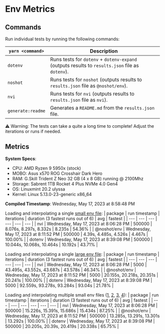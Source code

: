 # Env Metrics

## Commands

Run individual tests by running the following commands:

| `yarn <command>` | Description                                                                                     |
| ---------------- | ----------------------------------------------------------------------------------------------- |
| `dotenv`         | Runs tests for `dotenv` + `dotenv-expand` (outputs results to `results.json` file as `dotenv`). |
| `noshot`         | Runs tests for `noshot` (outputs results to `results.json` file as `@noshot/env`).              |
| `nvi`            | Runs tests for `nvi` (outputs results to `results.json` file as `nvi`).                         |
| `generate:readme`| Generates a `README.md` from the `results.json` file.                                           |

⚠️ Warning: The tests can take a quite a long time to complete! Adjust the iterations or runs if needed.


## Metrics

**System Specs**:

- CPU: AMD Ryzen 9 5950x (stock)
- MOBO: Asus x570 ROG Crosshair Dark Hero
- RAM: G.Skill Trident Z Neo 32 GB (4 x 8 GB) running @ 2100Mhz
- Storage: Sabrent 1TB Rocket 4 Plus NVMe 4.0 Gen4
- OS: Linuxmint 20.2 ulyssa
- Kernel: Linux 5.13.0-23-generic x86_64

**Compiled Timestamp**: Wednesday, May 17, 2023 at 8:58:48 PM

Loading and interpolating a single [small env file](https://github.com/mattcarlotta/nvi/blob/main/benchmarks/.env):
| package | run timestamp | iterations | duration (3 fastest runs out of 6) | avg | fastest |
| --- | --- | --- | --- | --- | --- |
| nvi | Wednesday, May 17, 2023 at 8:06:28 PM | 500000 | 8.076s, 8.297s, 8.332s | 8.235s | 54.36% |
| @noshot/env | Wednesday, May 17, 2023 at 8:11:52 PM | 500000 | 4.39s, 4.485s, 4.526s | 4.467s | 100.00% |
| dotenv | Wednesday, May 17, 2023 at 8:39:08 PM | 500000 | 10.044s, 10.068s, 10.464s | 10.192s | 43.71% |

Loading and interpolating a single [large env file](https://github.com/mattcarlotta/nvi/blob/main/benchmarks/.env.interp):
| package | run timestamp | iterations | duration (3 fastest runs out of 6) | avg | fastest |
| --- | --- | --- | --- | --- | --- |
| nvi | Wednesday, May 17, 2023 at 8:06:28 PM | 5000 | 43.495s, 43.552s, 43.687s | 43.578s | 46.34% |
| @noshot/env | Wednesday, May 17, 2023 at 8:11:52 PM | 5000 | 20.155s, 20.218s, 20.351s | 20.241s | 100.00% |
| dotenv | Wednesday, May 17, 2023 at 8:39:08 PM | 5000 | 92.559s, 93.278s, 93.284s | 93.04s | 21.78% |

Loading and interpolating multiple small env files ([1](https://github.com/mattcarlotta/nvi/blob/main/benchmarks/.env), [2](https://github.com/mattcarlotta/nvi/blob/main/benchmarks/.env.development), [3](https://github.com/mattcarlotta/nvi/blob/main/benchmarks/.env.local), [4](https://github.com/mattcarlotta/nvi/blob/main/benchmarks/.env.development.local)):
| package | run timestamp | iterations | duration (3 fastest runs out of 6) | avg | fastest |
| --- | --- | --- | --- | --- | --- |
| nvi | Wednesday, May 17, 2023 at 8:06:28 PM | 500000 | 15.226s, 15.391s, 15.686s | 15.434s | 87.25% |
| @noshot/env | Wednesday, May 17, 2023 at 8:11:52 PM | 500000 | 13.285s, 13.291s, 13.301s | 13.292s | 100.00% |
| dotenv | Wednesday, May 17, 2023 at 8:39:08 PM | 500000 | 20.205s, 20.39s, 20.419s | 20.338s | 65.75% |
